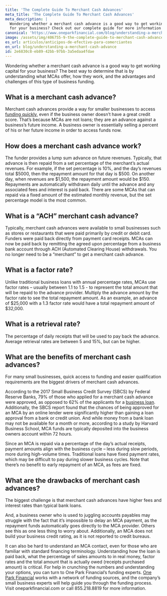 ```yaml
---
title: 'The Complete Guide To Merchant Cash Advances'
meta_title: 'The Complete Guide To Merchant Cash Advances'
meta_description: |
  Wondering whether a merchant cash advance is a good way to get working capital
  for your business? Check out our complete guide for more information!
canonical: 'https://www.oneparkfinancial.com/blog/understanding-a-merchant-cash-advance'
image: /assets/img/406755-9-the-complete-guide-to-merchant-cash-advances.jpg
es_url: articulos/anticipos-de-efectivo-para-comerciantes
en_url: blog/understanding-a-merchant-cash-advance
id: 2e6830c8-eb89-42bb-97bb-3a5edaa4fdae
---
```

Wondering whether a merchant cash advance is a good way to get working capital for your business?
The best way to determine that is by understanding what MCAs offer, how they work, and the
advantages and challenges of this type of business funding.

## What is a merchant cash advance?

Merchant cash advances provide a way for smaller businesses to access [funding quickly](https://www.oneparkfinancial.com/pre-qualification), even if the
business owner doesn’t have a great credit score. That’s because MCAs are not loans; they are an
advance against a business’s future income. A business owner is essentially selling a percent of his or her
future income in order to access funds now.

## How does a merchant cash advance work?

The funder provides a lump sum advance on future revenues. Typically, that advance is then repaid from
a set percentage of the merchant’s actual revenues. For example, if the set percentage is 10%, and the
day’s revenues total $5000, then the repayment amount for that day is $500. On another day, when
revenues are $1,500, the repayment amount would be $150. Repayments are automatically withdrawn
daily until the advance and any associated fees and interest is paid back. There are some MCAs that can
repaid via a fixed amount of the estimated monthly revenue, but the set percentage model is the most
common.

## What is a “ACH” merchant cash advance?

Typically, merchant cash advances were available to small businesses such as stores or restaurants that
were paid primarily by credit or debit card. Funders were paid back directly from payment card receipts.
MCAs can now be paid back by remitting the agreed upon percentage from a business bank account
through ACH (Automated Clearing House) withdrawals. You no longer need to be a “merchant” to get a
merchant cash advance.

## What is a factor rate?

Unlike traditional business loans with annual percentage rates, MCAs use factor rates – usually between
1.1 to 1.5 - to represent the total amount that will be repaid to the advance provider. Multiply the
advance amount by the factor rate to see the total repayment amount. As an example, an advance of
$25,000 with a 1.3 factor rate would have a total repayment amount of $32,000.

## What is a retrieval rate?

The percentage of daily receipts that will be used to pay back the advance. Average retrieval rates are
between 5 and 15%, but can be higher.

## What are the benefits of merchant cash advances?

For many small businesses, quick access to funding and easier qualification requirements are the biggest
drivers of merchant cash advances.

According to the 2017 Small Business Credit Survey (SBCS) by Federal Reserve Banks, 79% of those who
applied for a merchant cash advance were approved, as opposed to 62% of the applicants for a [business
loan](https://www.oneparkfinancial.com/blog/mca-alternative-to-business-loan). Additionally, the SBCS report found that the chances of being approved for an MCA by an online
lender were significantly higher than gaining a loan approval from a bank or credit union. And while
money from a bank loan may not be available for a month or more, according to a study by Harvard
Business School, MCA funds are typically deposited into the business owners account within 72 hours.

Since an MCA is repaid via a percentage of the day’s actual receipts, payment amounts align with the
business cycle – less during slow periods, more during high-volume times. Traditional loans have fixed
payment rates, which may be difficult to pay during slower business cycles. Note that there’s no benefit
to early repayment of an MCA, as fees are fixed.

## What are the drawbacks of merchant cash advances?

The biggest challenge is that merchant cash advances have higher fees and interest rates than typical
bank loans.

And, a business owner who is used to juggling accounts payables may struggle with the fact that it’s
impossible to delay an MCA payment, as the repayment funds automatically goes directly to the MCA
provider. Others see this as one less thing to worry about. Additionally, an MCA does not build your
business credit rating, as it is not reported to credit bureaus.

It can also be hard to understand an MCA contact, even for those who are familiar with standard
financing terminology. Understanding how the loan is paid back, what the percentage of sales amounts
to in real money, factor rates and the total amount that is actually owed (receipts purchased amount) is
critical. For help in crunching the numbers and understanding your options, you can turn to One Park
Financial’s funding experts. [One Park Financial](https://www.oneparkfinancial.com/) works with a network of funding sources, and the
company’s small business experts will help guide you through the funding process. Visit
oneparkfinancial.com or call 855.218.8819 for more information.